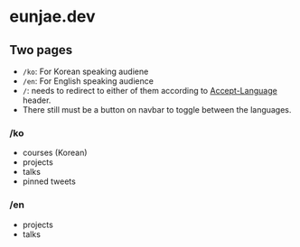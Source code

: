 # eunjae.dev

## Two pages
* `/ko`: For Korean speaking audiene
* `/en`: For English speaking audience
* `/`: needs to redirect to either of them according to [Accept-Language](https://developer.mozilla.org/en-US/docs/Web/HTTP/Headers/Accept-Language) header.
* There still must be a button on navbar to toggle between the languages.

### /ko
* courses (Korean)
* projects
* talks
* pinned tweets

### /en
* projects
* talks